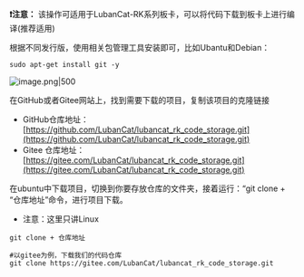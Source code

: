 
**❗️注意：** 该操作可适用于LubanCat-RK系列板卡，可以将代码下载到板卡上进行编译(推荐适用)

根据不同发行版，使用相关包管理工具安装即可，比如Ubantu和Debian：
```shell
sudo apt-get install git -y
```

![image.png|500](https://my-obsidian-image.oss-cn-guangzhou.aliyuncs.com/2025/05/a2e2191e13e447982a83083281427563.png)


在GitHub或者Gitee网站上，找到需要下载的项目，复制该项目的克隆链接
- GitHub仓库地址：[https://github.com/LubanCat/lubancat_rk_code_storage.git](https://github.com/LubanCat/lubancat_rk_code_storage.git)
- Gitee 仓库地址：[https://gitee.com/LubanCat/lubancat_rk_code_storage.git](https://gitee.com/LubanCat/lubancat_rk_code_storage.git)

在ubuntu中下载项目，切换到你要存放仓库的文件夹，接着运行：“git clone + “仓库地址”命令，进行项目下载。
- 注意：这里只讲Linux
```shell
git clone + 仓库地址

#以gitee为例，下载我们的代码仓库
git clone https://gitee.com/LubanCat/lubancat_rk_code_storage.git
```